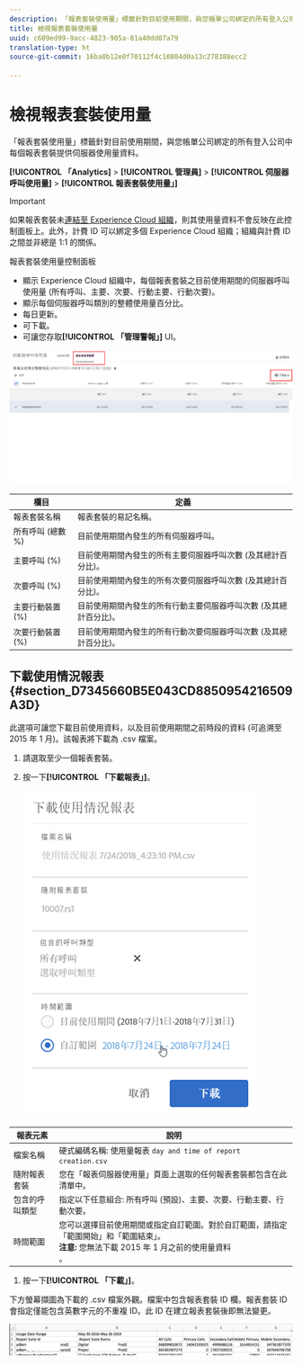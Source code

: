 ```yaml
---
description: 「報表套裝使用量」標籤針對目前使用期間，與您帳單公司綁定的所有登入公司中每個報表套裝提供伺服器使用量資料。
title: 檢視報表套裝使用量
uuid: c609ed99-9acc-4023-905a-81a40dd07a79
translation-type: ht
source-git-commit: 16ba0b12e0f70112f4c10804d0a13c278388ecc2

---
```



# 檢視報表套裝使用量

「報表套裝使用量」標籤針對目前使用期間，與您帳單公司綁定的所有登入公司中每個報表套裝提供伺服器使用量資料。

**[!UICONTROL 「Analytics]** &gt; **[!UICONTROL 管理員]** &gt; **[!UICONTROL 伺服器呼叫使用量]** &gt; **[!UICONTROL 報表套裝使用量」]**

>[!IMPORTANT]
>
>如果報表套裝未[連結至 Experience Cloud 組織](https://marketing.adobe.com/resources/help/zh_TW/mcloud/report-suite-mapping.html)，則其使用量資料不會反映在此控制面板上。此外，計費 ID 可以綁定多個 Experience Cloud 組織；組織與計費 ID 之間並非總是 1:1 的關係。

報表套裝使用量控制面板

* 顯示 Experience Cloud 組織中，每個報表套裝之目前使用期間的伺服器呼叫使用量 (所有呼叫、主要、次要、行動主要、行動次要)。
* 顯示每個伺服器呼叫類別的整體使用量百分比。
* 每日更新。
* 可下載。
* 可讓您存取&#x200B;**[!UICONTROL 「管理警報」]** UI。

![](assets/report-suite-usage.png)

| 欄目 | 定義 |
|--- |--- |
| 報表套裝名稱 | 報表套裝的易記名稱。 |
| 所有呼叫 (總數 %) | 目前使用期間內發生的所有伺服器呼叫。 |
| 主要呼叫 (%) | 目前使用期間內發生的所有主要伺服器呼叫次數 (及其總計百分比)。 |
| 次要呼叫 (%) | 目前使用期間內發生的所有次要伺服器呼叫次數 (及其總計百分比)。 |
| 主要行動裝置 (%) | 目前使用期間內發生的所有行動主要伺服器呼叫次數 (及其總計百分比)。 |
| 次要行動裝置 (%) | 目前使用期間內發生的所有行動次要伺服器呼叫次數 (及其總計百分比)。 |


## 下載使用情況報表{#section_D7345660B5E043CD8850954216509A3D}

此選項可讓您下載目前使用資料，以及目前使用期間之前時段的資料 (可追溯至 2015 年 1 月)。該報表將下載為 .csv 檔案。

1. 請選取至少一個報表套裝。
1. 按一下&#x200B;**[!UICONTROL 「下載報表」]**。

   ![](assets/download_report.png)

| 報表元素 | 說明 |
|--- |--- |
| 檔案名稱 | 硬式編碼名稱: 使用量報表 `day and time of report creation.csv` |
| 隨附報表套裝 | 您在「報表伺服器使用量」頁面上選取的任何報表套裝都包含在此清單中。 |
| 包含的呼叫類型 | 指定以下任意組合: 所有呼叫 (預設)、主要、次要、行動主要、行動次要。 |
| 時間範圍 | 您可以選擇目前使用期間或指定自訂範圍。對於自訂範圍，請指定「範圍開始」和「範圍結束」。<br>**注意:** 您無法下載 2015 年 1 月之前的使用量資料</br>。 |

1. 按一下&#x200B;**[!UICONTROL 「下載」]**。

下方螢幕擷圖為下載的 .csv 檔案外觀。檔案中包含報表套裝 ID 欄。報表套裝 ID 會指定僅能包含英數字元的不重複 ID。此 ID 在建立報表套裝後即無法變更。

![](assets/download-usage.png)
